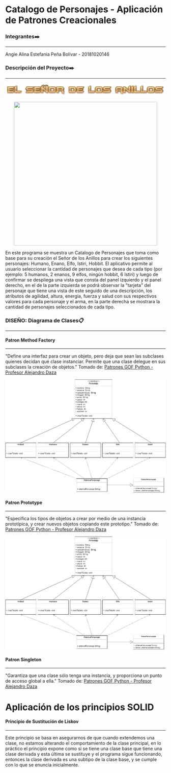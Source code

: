 # Catalogo de Personajes - Aplicación de Patrones Creacionales

### Integrantes✒️
---
Angie Alina Estefania Peña Bolivar - 20181020146

### Descripción del Proyecto✒️
---
<p align="center"> <img src="https://github.com/aebolivar/Catalogo-de-Personajes/blob/master/imagenesREADME/TituloJuego.png"> </p> 
<p align="center"> <img src="https://github.com/aebolivar/Catalogo-de-Personajes/blob/master/imagenesREADME/El%20se%C3%B1or%20de%20los%20Anillos.jpg" align="center" height="450" width="450" > </p> 

En este programa se muestra un Catalogo de Personajes que toma como base para su creación el Señor de los Anillos para crear los siguientes personajes: Humano, Enano, Elfo, Istiri, Hobbit. El aplicativo permite al usuario seleccionar la cantidad de personajes que desea de cada tipo (por ejemplo: 5 humanos, 2 enanos, 9 elfos, ningún hobbit, 6 Istiri) y luego de confirmar se despliega una vista que consta del panel izquierdo y el panel derecho, en el de la parte izquierda se podrá observar la "tarjeta" del personaje que tiene una vista de este seguido de una descripción, los atributos de agilidad, altura, energia, fuerza y salud con sus respectivos valores para cada personaje y el arma, en la parte derecha se mostrara la cantidad de personajes seleccionados de cada tipo.

### DISEÑO: Diagrama de Clases📋
--- 

#### Patron Method Factory
---
"Define una interfaz para crear un objeto, pero deja que sean las subclases quienes decidan qué clase instanciar. Permite que una clase delegue en sus subclases la creación de objetos." Tomado de: <a href="https://github.com/apdaza/patrones-gof-python">Patrones GOF Python - Profesor Alejandro Daza</a>

<p align="center"> <img src="https://github.com/aebolivar/Catalogo-de-Personajes/blob/master/imagenesDIAGRAMACLASES/FactoryMethod.png"> </p> 

#### Patron Prototype
---
"Especifica los tipos de objetos a crear por medio de una instancia prototípica, y crear nuevos objetos copiando este prototipo." Tomado de: <a href="https://github.com/apdaza/patrones-gof-python">Patrones GOF Python - Profesor Alejandro Daza</a>

<p align="center"> <img src="https://github.com/aebolivar/Catalogo-de-Personajes/blob/master/imagenesDIAGRAMACLASES/FactoryMethod.png"> </p> 

#### Patron Singleton
---
"Garantiza que una clase sólo tenga una instancia, y proporciona un punto de acceso global a ella." Tomado de: <a href="https://github.com/apdaza/patrones-gof-python">Patrones GOF Python - Profesor Alejandro Daza</a>

# Aplicación de los principios SOLID

#### Principio de Sustitución de Liskov
---
Este principio se basa en asegurarnos de que cuando extendemos una clase, no estamos alterando el comportamiento de la clase principal, en lo práctico el principio expone como si se tiene una clase base que tiene una clase derivada y esta última se sustituye y el programa sigue funcionando, entonces la clase derivada es una subtipo de la clase base, y se cumple con lo que se enuncia inicialmente.
